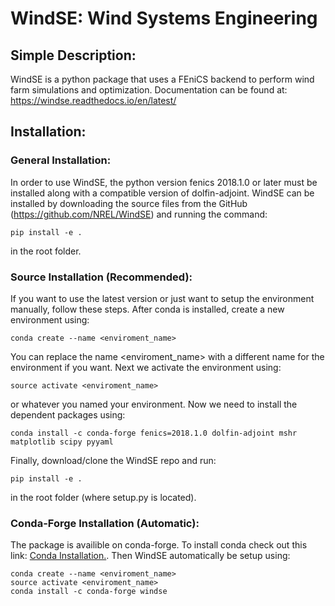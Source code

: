 # WindSE: Wind Systems Engineering

## Simple Description:

WindSE is a python package that uses a FEniCS backend to perform wind farm simulations and optimization. Documentation can be found at: https://windse.readthedocs.io/en/latest/ 

## Installation:

### General Installation:

In order to use WindSE, the python version fenics 2018.1.0 or later must be installed along with a compatible version of dolfin-adjoint. WindSE can be installed by downloading the source files from the GitHub (https://github.com/NREL/WindSE) and running the command: 
```
pip install -e .
```
in the root folder. 

### Source Installation (Recommended):

If you want to use the latest version or just want to setup the environment manually, follow these steps. After conda is installed, create a new environment using:
```
conda create --name <enviroment_name>
```
You can replace the name <enviroment_name> with a different name for the environment if you want. Next we activate the environment using:
```
source activate <enviroment_name>
```
or whatever you named your environment. Now we need to install the dependent packages using:
```
conda install -c conda-forge fenics=2018.1.0 dolfin-adjoint mshr matplotlib scipy pyyaml
```
Finally, download/clone the WindSE repo and run:
```
pip install -e .
```
in the root folder (where setup.py is located). 

### Conda-Forge Installation (Automatic):

The package is availible on conda-forge. To install conda check out this link: [Conda Installation.](https://conda.io/projects/conda/en/latest/user-guide/install/). Then WindSE automatically be setup using:
```
conda create --name <enviroment_name>
source activate <enviroment_name>
conda install -c conda-forge windse
```
